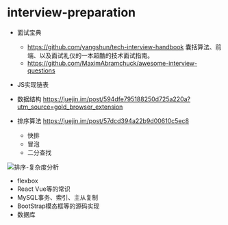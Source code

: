 # interview-preparation

- 面试宝典
  - <https://github.com/yangshun/tech-interview-handbook> 囊括算法、前端、以及面试礼仪的一本超酷的技术面试指南。
  - https://github.com/MaximAbramchuck/awesome-interview-questions

- JS实现链表

- 数据结构 <https://juejin.im/post/594dfe795188250d725a220a?utm_source=gold_browser_extension>
- 排序算法 <https://juejin.im/post/57dcd394a22b9d00610c5ec8>

  - 快排
  - 冒泡
  - 二分查找

![排序-复杂度分析](https://user-gold-cdn.xitu.io/2016/11/29/4abde1748817d7f35f2bf8b6a058aa40)

- flexbox
- React Vue等的常识
- MySQL事务、索引、主从复制
- BootStrap模态框等的源码实现
- 数据库
